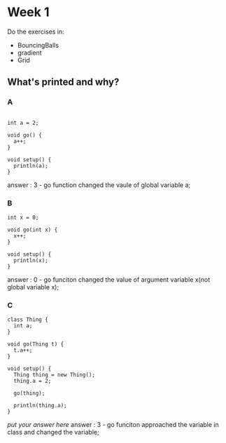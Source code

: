 
# Week 1

Do the exercises in:
* BouncingBalls
* gradient
* Grid

## What's printed and why?

### A

```processing

int a = 2;

void go() {
  a++;
}

void setup() {
  println(a);
}

```
answer : 3 - go function changed the vaule of global variable a;

### B

```processing
int x = 0;

void go(int x) {
  x++;
}

void setup() {
  println(x);
}
```
answer : 0 - go funciton changed the value of argument variable x(not global variable x);

### C

```processing
class Thing {
  int a;
}

void go(Thing t) {
  t.a++;
}

void setup() {
  Thing thing = new Thing();
  thing.a = 2;
  
  go(thing);

  println(thing.a);
}
```
*put your answer here*
answer : 3 - go funciton approached the variable in class and changed the variable;